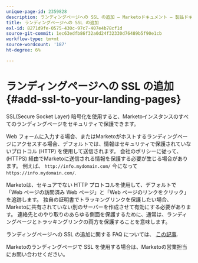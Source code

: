 ```yaml
---
unique-page-id: 2359828
description: ランディングページへの SSL の追加 — Marketoドキュメント — 製品ドキュメント
title: ランディングページへの SSL の追加
exl-id: 8271d9fe-0575-430c-97c7-407e4b78cf1d
source-git-commit: 1ec63edfb86f32a0d24f32330d76489b5f90e1cb
workflow-type: tm+mt
source-wordcount: '187'
ht-degree: 6%

---
```


# ランディングページへの SSL の追加 {#add-ssl-to-your-landing-pages}

SSL(Secure Socket Layer) 暗号化を使用すると、Marketoインスタンスのすべてのランディングページをセキュリティで保護できます。

Web フォームに入力する場合、またはMarketoがホストするランディングページにアクセスする場合、デフォルトでは、情報はセキュリティで保護されていないプロトコル (HTTP) を使用して送信されます。 会社のポリシーに従って、(HTTPS) 経由でMarketoに送信される情報を保護する必要が生じる場合があります。 例えば、 `http://info.mydomain.com/` 今になって `https://info.mydomain.com/`.

Marketoは、セキュアでない HTTP プロトコルを使用して、デフォルトで「Web ページの訪問済み Web ページ」と「Web ページのリンクをクリック」を追跡します。 独自の証明書でトラッキングリンクを保護したい場合、Marketoに共有されていない別のサーバーを作成させて有効にする必要があります。 連絡先とのやり取りのあらゆる側面を保護するために、通常は、ランディングページとトラッキングリンクの両方を保護することを意味します。

ランディングページへの SSL の追加に関する FAQ については、 [この記事](https://nation.marketo.com/t5/Knowledgebase/Overview-amp-FAQ-Secured-Domains/ta-p/300900).

Marketoのランディングページで SSL を使用する場合は、Marketoの営業担当にお問い合わせください。
